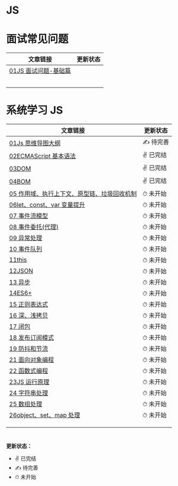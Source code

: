 # JS

# 面试常见问题

| 文章链接                                                     | 更新状态 |
| ------------------------------------------------------------ | -------- |
| [01JS 面试问题-基础篇](./JS/面试问题/01JS面试问题-基础篇.md) |          |
|                                                              |          |
|                                                              |          |
|                                                              |          |
|                                                              |          |
|                                                              |          |

# 系统学习 JS

| 文章链接                                                                                                                                                | 更新状态  |
| ------------------------------------------------------------------------------------------------------------------------------------------------------- | --------- |
| [01Js 思维导图大纲](https://github.com/xzhuling/Front_end_knowledge_outline/blob/main/JS/01Js%E6%80%9D%E7%BB%B4%E5%AF%BC%E5%9B%BE%E6%80%BB%E8%A7%88.md) | ✍️ 待完善 |
| [02ECMAScript 基本语法](./JS/02ECMAScript基本语法.md)                                                                                                   | ✌️ 已完结 |
| [03DOM](./JS/03DOM.md)                                                                                                                                  | ✌️ 已完结 |
| [04BOM](./JS/04BOM.md)                                                                                                                                  | ✌️ 已完结 |
| [05 作用域、执行上下文、原型链、垃圾回收机制](./JS/05作用域、执行上下文、原型链、垃圾回收机制.md)                                                       | ⏱ 未开始  |
| [06let、const、var 变量提升](./JS/06let、const、var变量提升.md)                                                                                         | ⏱ 未开始  |
| [07 事件流模型](./JS/07事件流模型.md)                                                                                                                   | ⏱ 未开始  |
| [08 事件委托(代理)](<./JS/08事件委托(代理).md>)                                                                                                         | ⏱ 未开始  |
| [09 异常处理](./JS/09异常处理.md)                                                                                                                       | ⏱ 未开始  |
| [10 事件队列](./JS/10事件队列.md)                                                                                                                       | ⏱ 未开始  |
| [11this](./JS/11this.md)                                                                                                                                | ⏱ 未开始  |
| [12JSON](./JS/12JSON.md)                                                                                                                                | ⏱ 未开始  |
| [13 异步](./JS/13异步.md)                                                                                                                               | ⏱ 未开始  |
| [14ES6+](./JS/14ES6+.md)                                                                                                                                | ⏱ 未开始  |
| [15 正则表达式](./JS/15正则表达式.md)                                                                                                                   | ⏱ 未开始  |
| [16 深、浅拷贝](./JS/16深、浅拷贝.md)                                                                                                                   | ⏱ 未开始  |
| [17 闭包](./JS/17闭包.md)                                                                                                                               | ⏱ 未开始  |
| [18 发布订阅模式](./JS/18发布订阅模式.md)                                                                                                               | ⏱ 未开始  |
| [19 防抖和节流](./JS/19防抖和节流.md)                                                                                                                   | ⏱ 未开始  |
| [21 面向对象编程](./JS/21面向对象编程.md)                                                                                                               | ⏱ 未开始  |
| [22 函数式编程](./JS/22函数式编程.md)                                                                                                                   | ⏱ 未开始  |
| [23JS 运行原理](./JS/23JS运行原理.md)                                                                                                                   | ⏱ 未开始  |
| [24 字符串处理](./JS/24字符串处理.md)                                                                                                                   | ⏱ 未开始  |
| [25 数组处理](./JS/25数组处理.md)                                                                                                                       | ⏱ 未开始  |
| [26object、set、map 处理](./JS/26object、set、map处理.md)                                                                                               | ⏱ 未开始  |
|                                                                                                                                                         |           |
|                                                                                                                                                         |           |
|                                                                                                                                                         |           |

#

**更新状态：**

- ✌️ 已完结
- ✍️ 待完善
- ⏱ 未开始
